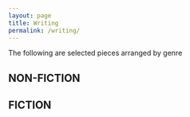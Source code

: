 ```yaml
---
layout: page
title: Writing
permalink: /writing/
---
```


The following are selected pieces arranged by genre

## NON-FICTION

## FICTION
